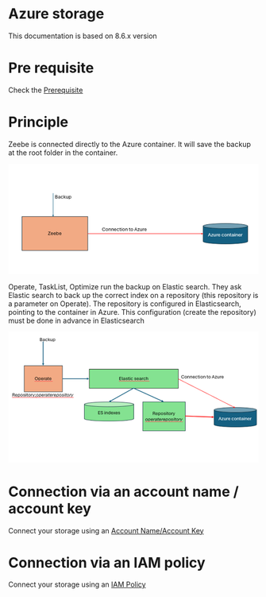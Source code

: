 # Azure storage


This documentation is based on 8.6.x version


# Pre requisite

Check the [Prerequisite](AzurePrerequisite.md)

# Principle

Zeebe is connected directly to the Azure container. It will save the backup at the root folder in the container.

![Principle Zeebe](image/PrincipleZeebe.png)

Operate, TaskList, Optimize run the backup on Elastic search. They ask Elastic search to back up the correct index on a repository (this repository is a parameter on Operate).
The repository is configured in Elasticsearch, pointing to the container in Azure. This configuration (create the repository) must be done in advance in Elasticsearch

![Principle Operate](image/PrincipleOperate.png)

# Connection via an account name / account key

Connect your storage using an [Account Name/Account Key](AzureAccountName.md)

# Connection via an IAM policy

Connect your storage using an [IAM Policy](AzureIAMPolicy.md)



